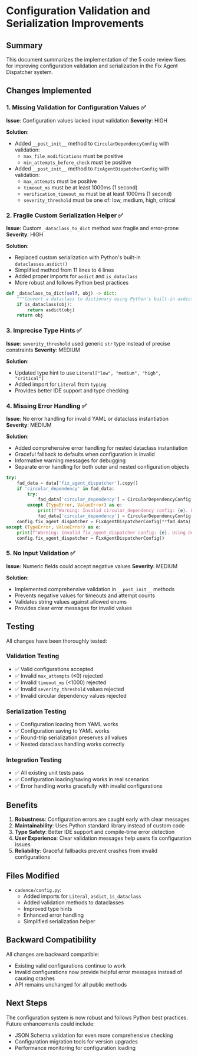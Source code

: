 # Configuration Validation and Serialization Improvements

## Summary

This document summarizes the implementation of the 5 code review fixes for improving configuration validation and serialization in the Fix Agent Dispatcher system.

## Changes Implemented

### 1. Missing Validation for Configuration Values ✅
**Issue**: Configuration values lacked input validation
**Severity**: HIGH

**Solution**:
- Added `__post_init__` method to `CircularDependencyConfig` with validation:
  - `max_file_modifications` must be positive
  - `min_attempts_before_check` must be positive
- Added `__post_init__` method to `FixAgentDispatcherConfig` with validation:
  - `max_attempts` must be positive
  - `timeout_ms` must be at least 1000ms (1 second)
  - `verification_timeout_ms` must be at least 1000ms (1 second)
  - `severity_threshold` must be one of: low, medium, high, critical

### 2. Fragile Custom Serialization Helper ✅
**Issue**: Custom `_dataclass_to_dict` method was fragile and error-prone
**Severity**: HIGH

**Solution**:
- Replaced custom serialization with Python's built-in `dataclasses.asdict()`
- Simplified method from 11 lines to 4 lines
- Added proper imports for `asdict` and `is_dataclass`
- More robust and follows Python best practices

```python
def _dataclass_to_dict(self, obj) -> dict:
    """Convert a dataclass to dictionary using Python's built-in asdict()"""
    if is_dataclass(obj):
        return asdict(obj)
    return obj
```

### 3. Imprecise Type Hints ✅
**Issue**: `severity_threshold` used generic `str` type instead of precise constraints
**Severity**: MEDIUM

**Solution**:
- Updated type hint to use `Literal["low", "medium", "high", "critical"]`
- Added import for `Literal` from `typing`
- Provides better IDE support and type checking

### 4. Missing Error Handling ✅
**Issue**: No error handling for invalid YAML or dataclass instantiation
**Severity**: MEDIUM

**Solution**:
- Added comprehensive error handling for nested dataclass instantiation
- Graceful fallback to defaults when configuration is invalid
- Informative warning messages for debugging
- Separate error handling for both outer and nested configuration objects

```python
try:
    fad_data = data['fix_agent_dispatcher'].copy()
    if 'circular_dependency' in fad_data:
        try:
            fad_data['circular_dependency'] = CircularDependencyConfig(**fad_data['circular_dependency'])
        except (TypeError, ValueError) as e:
            print(f"Warning: Invalid circular_dependency config: {e}. Using defaults.")
            fad_data['circular_dependency'] = CircularDependencyConfig()
    config.fix_agent_dispatcher = FixAgentDispatcherConfig(**fad_data)
except (TypeError, ValueError) as e:
    print(f"Warning: Invalid fix_agent_dispatcher config: {e}. Using defaults.")
    config.fix_agent_dispatcher = FixAgentDispatcherConfig()
```

### 5. No Input Validation ✅
**Issue**: Numeric fields could accept negative values
**Severity**: MEDIUM

**Solution**:
- Implemented comprehensive validation in `__post_init__` methods
- Prevents negative values for timeouts and attempt counts
- Validates string values against allowed enums
- Provides clear error messages for invalid values

## Testing

All changes have been thoroughly tested:

### Validation Testing
- ✅ Valid configurations accepted
- ✅ Invalid `max_attempts` (≤0) rejected
- ✅ Invalid `timeout_ms` (<1000) rejected
- ✅ Invalid `severity_threshold` values rejected
- ✅ Invalid circular dependency values rejected

### Serialization Testing
- ✅ Configuration loading from YAML works
- ✅ Configuration saving to YAML works
- ✅ Round-trip serialization preserves all values
- ✅ Nested dataclass handling works correctly

### Integration Testing
- ✅ All existing unit tests pass
- ✅ Configuration loading/saving works in real scenarios
- ✅ Error handling works gracefully with invalid configurations

## Benefits

1. **Robustness**: Configuration errors are caught early with clear messages
2. **Maintainability**: Uses Python standard library instead of custom code
3. **Type Safety**: Better IDE support and compile-time error detection
4. **User Experience**: Clear validation messages help users fix configuration issues
5. **Reliability**: Graceful fallbacks prevent crashes from invalid configurations

## Files Modified

- `cadence/config.py`:
  - Added imports for `Literal`, `asdict`, `is_dataclass`
  - Added validation methods to dataclasses
  - Improved type hints
  - Enhanced error handling
  - Simplified serialization helper

## Backward Compatibility

All changes are backward compatible:
- Existing valid configurations continue to work
- Invalid configurations now provide helpful error messages instead of causing crashes
- API remains unchanged for all public methods

## Next Steps

The configuration system is now robust and follows Python best practices. Future enhancements could include:
- JSON Schema validation for even more comprehensive checking
- Configuration migration tools for version upgrades
- Performance monitoring for configuration loading
